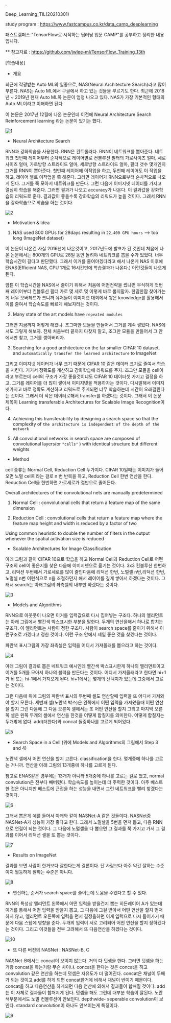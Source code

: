 .

Deep_Learning_TIL(20210301)

study program : https://www.fastcampus.co.kr/data_camp_deeplearning

패스트캠퍼스 "TensorFlow로 시작하는 딥러닝 입문 CAMP"를 공부하고 정리한 내용입니다.

** 참고자료 : https://github.com/jwlee-ml/TensorFlow_Training_13th

[학습내용]

- 개요

최근에 각광받는 Auto ML의 일종으로, NAS(Neural Architecture Search)라고 많이 부른다. NAS는 Auto ML에서 구글에서 하고 있는 것들을 부르기도 한다. 최근에 2018년 ~ 2019년 현재 Auto ML쪽 논문이 엄청 나오고 있다. NAS가 가장 기본적인 형태의 Auto ML이라고 이해하면 된다.

이 논문은 2017년 12월에 나온 논문인데 이전에 Neural Architecture Search Reinforcement learning 라는 논문이 있기는 했다. 

![1](https://user-images.githubusercontent.com/41605276/109437386-f4126b00-7a67-11eb-8541-72dd8c63b085.png)

- Neural Architecture Search

RNN과 강화학습을 사용한다. RNN은 컨트롤러다. RNN이 네트워크를 뽑아준다. 네트워크 첫번째 레이어부터 순차적으로 레이어별로 컨볼루션 필터의 가로사이즈 얼마, 세로 사이즈 얼마, 가로방향 스트라이드 얼마, 세로방향 스트라이드 얼마, 필더 갯수 몇개인지 그거를 RNN이 뽑아준다. 첫번째 레이어에 이작업을 하고, 두번째 레이어도 이 작업을 하고, 레이어 별로 이작업을 쭉 해준다. 그러면 레이어가 RNN으로부터 순차적으로 나오게 된다. 그거를 쭉 모아서 네트워크를 만든다. 그런 다음에 이미지넷 데이터를 가지고 열심히 학습을 해준다. 그러면 결과가 나오고 accuracy가 나온다. 이 결과값을 강화학습의 리워드로 준다. 결과값이 좋을수록 강화학습의 리워드가 높을 것이다. 그래서 RNN을 강화학습으로 학습을 하는 것이다.

![2](https://user-images.githubusercontent.com/41605276/109437408-12786680-7a68-11eb-9677-8a6766579b28.PNG)

- Motivation & Idea

1) NAS used 800 GPUs for 28days resulting in `22,400 GPU hours` --> too long (ImageNet dataset)

이 논문이 나온건 사실 2016년에 나온것이고, 2017년도에 발표가 된 것인데 처음에 나온 논문에서는 800개의 GPU로 28일 동안 돌려야 네트워크를 뽑을 수가 있었다. 너무 학습시간이 길다고 판단했다. 그래서 이거를 줄여야겠다라고 해서 나온게 NAS 이후에 ENAS(Efficient NAS, CPU 1개로 16시간만에 학습결과가 나온다.) 이런것들이 나오게 된다.

암튼 이 학습시간을 NAS에서 줄이기 위해서 처음에 어떤전략을 썼냐면 무식하게 첫번째 레이어부터 컨볼루션 필터 가로 몇 세로 몇 이렇게 바로 뽑지말자. 한땀한땀 찾아가는게 너무 오버헤드가 크니까 유저들이 이미지넷 대회에서 쌓은 knowledge를 활용해서 이를 줄여서 학습속도를 빠르게 해보자라는 것이다.   

2) Many state of the art models have `repeated modules`

그러면 지금까지 어떻게 해왔냐. 조그마한 모듈을 만들어서 그거를 계속 쌓았다. NAS에서도 그렇게 해보자. 전체 처음부터 끝까지 다찾지 말고, 조그만 모듈을 만들어서 그 안에서만 찾고, 그거를 쌓아버리자.

3) Searching for a good architecture on the far smaller CIFAR 10 dataset, and `automatically transfer the learned architecture` to ImageNet

그리고 이미지넷 데이터가 너무 크기 때문에 CIFAR 10 같은 데이터 크기로 줄여서 학습을 시킨다. 거기서 정확도를 계산하고 강화학습에 리워드를 주자. 조그만 모듈을 cell이라고 부르는데 cell의 구조가 가장 좋을것이냐도 CIFAR 10 데이터셋 가지고 결정을 하고, 그거를 레이어를 더 많이 쌓아서 이미지넷을 적용하자는 것이다. 다시말해서 이미지넷가지고 바로 정확도 계산하고 리워드로 주게되면 너무 학습하는데 시간이 오래걸린다는 것이다. 그래서 더 작은 데이터로해서 transfer를 하겠다는 것이다. 그래서 이 논문 제목이 Learning transferable Architectures for Scalable Image Recognition이다.

4) Achieving this transferability by designing a search space so that the complexity of `the architecture is independent of the depth of the network`

5) All convolutional networks in search space are composed of convolutional layers(or `"cells"` ) with identical structure but different weights

- Method

cell 종류는 Normal Cell, Reduction Cell 두가지다. CIFAR 10일때는 이미지가 들어오면 노멀 cell이라는 걸로 n 번 반복을 하고, Reduction Cell 한번 연산을 한다. Reduction Cell을 한번하면 가로세로가 절반으로 줄어든다. 

Overall architectures of the convolutional nets are manually predetermined

1) Normal Cell : convolutional cells that return a feature map of the same dimension

2) Reduction Cell : convolutional cells that return a feature map where the feature map height and width is reduced by a factor of two

Using common heuristic to double the number of filters in the output whenever the spatial activation size is reduced

- Scalable Architectures for Image Classification

아래 그림과 같이 CIFAR 10으로 학습을 하고 Normal Cell과 Reduction Cell로 어떤 구조의 cell이 좋은지를 찾은 다음에 이미지넷으로 옮기는 것이다. 3x3 컨볼루션 한번하고, 리덕션 두번해서 가로세로를 많이 줄인다음에 리덕션 한번, 노멀셀 n번,리덕션 한번, 노멀셀 n번 이런식으로 n을 조절하던지 해서 레이어를 깊게 쌓아서 하겠다는 것이다. 그래서 search는 아래그림의 좌측셀의 내부만 하겠다는 것이다.

![3](https://user-images.githubusercontent.com/41605276/109438688-5ec6a500-7a6e-11eb-9cf8-83353af312d8.PNG)

- Models and Algorithms

RNN으로 아웃풋이 나오면 이거를 입력값으로 다시 집어넣는 구조다. 하나의 엘리먼트는 아래 그림에서 빨간색 박스표시한 부분을 말한다. 두개의 연산을해서 하나로 합치는 구조다. 이 엘리먼트는 사람이 정한 구조다. 사람이 search space를 줄이기 위해서 이런구조로 가겠다고 정한 것이다. 이런 구조 안에서 제일 좋은 것을 찾겠다는 것이다.

파란색 표시그림의 가장 좌측셀은 입력을 어디서 가져올래를 뽑으라고 하는 것이다.

![4](https://user-images.githubusercontent.com/41605276/109439440-a864bf00-7a71-11eb-9a44-e3a764e07c62.PNG)

아래 그림이 결과로 뽑은 네트워크 예시인데 빨간색 박스표시한게 하나의 엘리먼트이고 이거를 5개를 모아서 하나의 블럭을 만든다는 것이다. 어디서 가져올래라고 한다면 hi+1가 hi 또는 hi-1에서 가져오게 된다. hi+1에서는 몇개의 선택지가 있는데 그중에서 고르는 것이다.

그런 다음에 위에 그림의 파란색 표시의 두번째 셀도 연산할때 입력을 또 어디서 가져와야 할지 모른다. 세번째 셀(노란색 박스)은 왼쪽에서 어떤 입력을 가져왔을때 어떤 연산을 할지 그런 다음에 그 다음 오른쪽 셀에서는 또 어떤 연산을 할지 그리고 마지막 오른쪽 셀은 왼쪽 두개의 셀에서 연산을 한것을 어떻게 합칠지를 의미한다. 어떻게 합칠지는 두개밖에 없다. add(더한다)와 concat 둘중하나를 고르게 되어있다. 


![5](https://user-images.githubusercontent.com/41605276/109439102-58392d00-7a70-11eb-9a2d-d4d7724993d0.PNG)

- Search Space in a Cell (위에 Models and Algorithms의 그림에서 Step 3 and 4)

노란색 셀에서 어떤 연산을 할지 고른다. classification을 한다. 몇개중에 하나를 고르는 거니까. 연산을 아래 그림의 13개중에 하나를 고르게 된다.

참고로 ENAS같은 경우에는 13개가 아니라 5개중에 하나를 고르는 걸로 했고, normal convolution은 전부다 빼버렸다. 학습속도를 높이는데 더 주력한 것이다. 아주 베스트한 것은 아니지만 베스트에 근접을 하는 성능을 내면서 그런 네트워크를 빨리 찾겠다는 것이다. 

![6](https://user-images.githubusercontent.com/41605276/109439684-bcf58700-7a72-11eb-9e47-10da9d0f2b0a.PNG)

그래서 뽑은게 예를 들어서 아래와 같이 NASNet-A 같은 것들이다. NASNet중 NASNet-A가 성능이 가장 좋다고 한다. 그래서 노멀셀을 5번을 먼저 뽑고, 다음 RNN으로 연결이 되는 것이다. 그 다음에 노멀셀을 다 뽑으면 그 결과를 쭉 가지고 가서 그 결과를 이어서 리덕션 셀을 또 뽑는 것이다.

![7](https://user-images.githubusercontent.com/41605276/109439947-bca9bb80-7a73-11eb-814d-91a0678b17e2.PNG)

- Results on ImageNet 

결과를 보면 사람이 한거보다 잘한다는게 결론이다. 단 사람보다 아주 약간 잘하는 수준이지 월등하게 잘하는 수준은 아니다.

![8](https://user-images.githubusercontent.com/41605276/109440082-53767800-7a74-11eb-89d8-a14143888919.PNG)


- 연산하는 순서가 search space를 줄이는데 도움을 주었다고  할 수 있다.

RNN의 특성상 엘리먼트 왼쪽에서 어떤 입력을 받을건지 뽑는 히든레이어 A가 있는데 이거를 통해서 어떤 입력을 받을지 뽑고, 그 다음에 그걸 받아서 어떤 연산을 할지 먼저 하지 않고, 엘리먼트 오른쪽에 입력을 먼저 결정을하면 이게 입력으로 다시 들어가기 때문에 다음 스텝에 영향을 준다. 두개의 입력이 서로 고려되어 어떤 연산을 할지 정하겠다는 것이다. 그리고 이것들을 전부 고려해서 또 다음연산을 하겠다는 것이다.

![10](https://user-images.githubusercontent.com/41605276/109440404-7ead9700-7a75-11eb-95c5-2b20af0785ad.PNG)

- 또 다른 버전의 NASNet : NASNet-B, C

NASNet-B에서는 concat이 보이지 않는다. 거의 다 덧셈을 한다. 그러면 덧셈을 하는거랑 concat을 하는거랑 무슨 차이냐. concat을 한다는 것은 concat을 하고 convolution 같은 연산을 하는데 덧셈은 자유도가 더 떨어진다. concat은 채널이 두배가 되는 것이고 add를 하게 되면 concat한거에 비해서 채널이 반이기 때문이다. concat을 하고 다음연산을 하게되면 다음 연산에 의해서 결과들이 합쳐질 것이다. add는 이 자체로 결과들이 합쳐지게 된다. 덧셈을 해도 그런데 대부분 학습이 잘된다. 노란색부분에서도 노멀 컨볼루션이 안보인다. depthwide- seperable convolution이 보인다. standard convolution이 하나도 안쓰이는게 특징이다.

![9](https://user-images.githubusercontent.com/41605276/109440161-920c3280-7a74-11eb-840c-19ea334d2c18.png)